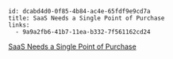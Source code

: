 ```
id: dcabd4d0-0f85-4b84-ac4e-65fdf9e9cd7a
title: SaaS Needs a Single Point of Purchase
links:
  - 9a9a2fb6-41b7-11ea-b332-7f561162cd24
```

[SaaS Needs a Single Point of Purchase][1]

[1]: https://landshark.io/2020/11/13/saas-needs-a-single-point-of-purchase.html

